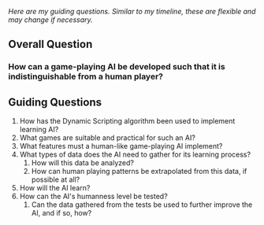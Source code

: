 *Here are my guiding questions. Similar to my timeline, these are flexible and may change if necessary.*

## Overall Question

### How can a game-playing AI be developed such that it is indistinguishable from a human player?

## Guiding Questions

1. How has the Dynamic Scripting algorithm been used to implement learning AI?
2. What games are suitable and practical for such an AI?
3. What features must a human-like game-playing AI implement?
4. What types of data does the AI need to gather for its learning process?
	1. How will this data be analyzed?
	2. How can human playing patterns be extrapolated from this data, if possible at all?
5. How will the AI learn?
6. How can the AI's humanness level be tested?
	1. Can the data gathered from the tests be used to further improve the AI, and if so, how?
